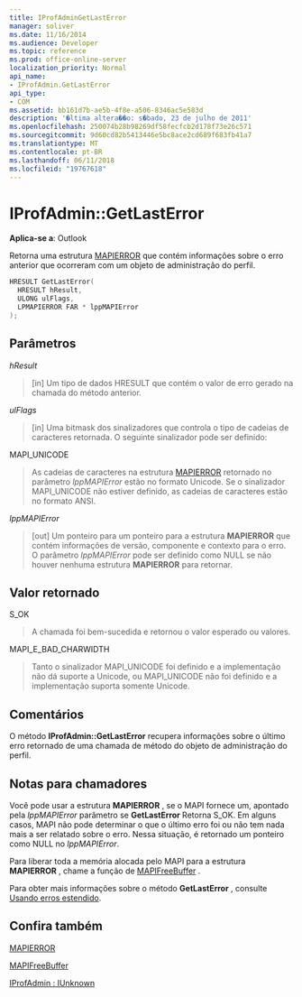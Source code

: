 ```yaml
---
title: IProfAdminGetLastError
manager: soliver
ms.date: 11/16/2014
ms.audience: Developer
ms.topic: reference
ms.prod: office-online-server
localization_priority: Normal
api_name:
- IProfAdmin.GetLastError
api_type:
- COM
ms.assetid: bb161d7b-ae5b-4f8e-a506-8346ac5e583d
description: '�ltima altera��o: s�bado, 23 de julho de 2011'
ms.openlocfilehash: 250074b28b98269df58fecfcb2d178f73e26c571
ms.sourcegitcommit: 9d60cd82b5413446e5bc8ace2cd689f683fb41a7
ms.translationtype: MT
ms.contentlocale: pt-BR
ms.lasthandoff: 06/11/2018
ms.locfileid: "19767618"
---
```

# <a name="iprofadmingetlasterror"></a>IProfAdmin::GetLastError

  
  
**Aplica-se a**: Outlook 
  
Retorna uma estrutura [MAPIERROR](mapierror.md) que contém informações sobre o erro anterior que ocorreram com um objeto de administração do perfil. 
  
```cpp
HRESULT GetLastError(
  HRESULT hResult,
  ULONG ulFlags,
  LPMAPIERROR FAR * lppMAPIError
);
```

## <a name="parameters"></a>Parâmetros

 _hResult_
  
> [in] Um tipo de dados HRESULT que contém o valor de erro gerado na chamada do método anterior.
    
 _ulFlags_
  
> [in] Uma bitmask dos sinalizadores que controla o tipo de cadeias de caracteres retornada. O seguinte sinalizador pode ser definido:
    
MAPI_UNICODE 
  
> As cadeias de caracteres na estrutura [MAPIERROR](mapierror.md) retornado no parâmetro _lppMAPIError_ estão no formato Unicode. Se o sinalizador MAPI_UNICODE não estiver definido, as cadeias de caracteres estão no formato ANSI. 
    
 _lppMAPIError_
  
> [out] Um ponteiro para um ponteiro para a estrutura **MAPIERROR** que contém informações de versão, componente e contexto para o erro. O parâmetro _lppMAPIError_ pode ser definido como NULL se não houver nenhuma estrutura **MAPIERROR** para retornar. 
    
## <a name="return-value"></a>Valor retornado

S_OK 
  
> A chamada foi bem-sucedida e retornou o valor esperado ou valores.
    
MAPI_E_BAD_CHARWIDTH 
  
> Tanto o sinalizador MAPI_UNICODE foi definido e a implementação não dá suporte a Unicode, ou MAPI_UNICODE não foi definido e a implementação suporta somente Unicode.
    
## <a name="remarks"></a>Comentários

O método **IProfAdmin::GetLastError** recupera informações sobre o último erro retornado de uma chamada de método do objeto de administração do perfil. 
  
## <a name="notes-to-callers"></a>Notas para chamadores

Você pode usar a estrutura **MAPIERROR** , se o MAPI fornece um, apontado pela _lppMAPIError_ parâmetro se **GetLastError** Retorna S_OK. Em alguns casos, MAPI não pode determinar o que o último erro foi ou não tem nada mais a ser relatado sobre o erro. Nessa situação, é retornado um ponteiro como NULL no _lppMAPIError_. 
  
Para liberar toda a memória alocada pelo MAPI para a estrutura **MAPIERROR** , chame a função de [MAPIFreeBuffer](mapifreebuffer.md) . 
  
Para obter mais informações sobre o método **GetLastError** , consulte [Usando erros estendido](mapi-extended-errors.md).
  
## <a name="see-also"></a>Confira também



[MAPIERROR](mapierror.md)
  
[MAPIFreeBuffer](mapifreebuffer.md)
  
[IProfAdmin : IUnknown](iprofadminiunknown.md)

